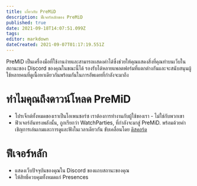 ```yaml
---
title: เกี่ยวกับ PreMiD
description: ฟีเจอร์หลักของ PreMiD
published: true
date: 2021-09-18T14:07:51.099Z
tags:
editor: markdown
dateCreated: 2021-09-07T01:17:19.551Z
---
```


PreMiD เป็นเครื่องมือที่ใช้งานง่ายและสามารถเเสดงค่าได้ซึ่งช่วยให้คุณแสดงสิ่งที่คุณทำบนเว็บในสถานะของ Discord ของคุณในขณะนี้ได้ รองรับได้หลายแพลตฟอร์มที่แตกต่างกันและจะสนับสนุนผู้ใช้หลายคนที่ดูเนื้อหาเดียวกันพร้อมกันในการอัพเดทที่กำลังจะมาถึง

# ทำไมคุณถึงดาวน์โหลด PreMiD
- โปรเจ็กต์ทั้งหมดของเราเป็นโอเพนซอร์ซ เราต้องการทำงานกับผู้ใช้ของเรา - ไม่ใช่กับพวกเขา
- ฟิวเจอร์อันทรงพลังนั้น, ถูกเรียกว่า WatchParties, ที่กำลังจะมาสู่ PreMiD. พร้อมด้วยคำเชิญการเล่นเกมและการดูและฟังในเวลาเดียวกัน ขับเคลื่อนโดย [ดิสคอร์ด](https://discordapp.com/)

# ฟีเจอร์หลัก
- แสดงเว็บปัจจุบันของคุณใน Discord ของแถบสถานะของคุณ
- ให้สิทธิ์ควบคุมทั้งหมดแก่ Presences